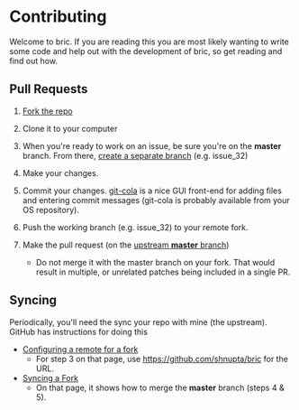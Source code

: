 # Contributing

Welcome to bric. If you are reading this you are most likely wanting to
write some code and help out with the development of bric, so get
reading and find out how.

## Pull Requests ##
1. [Fork the repo](https://github.com/shnupta/bric#fork-destination-box)

2. Clone it to your computer

3. When you're ready to work on an issue, be sure you're on the
**master** branch. From there, [create a separate
branch](https://github.com/Kunena/Kunena-Forum/wiki/Create-a-new-branch-with-git-and-manage-branches)
(e.g. issue_32)

4. Make your changes.

5. Commit your changes. [git-cola](https://git-cola.github.io/) is a nice GUI front-end for adding files and entering commit messages (git-cola is probably available from your OS repository).

6. Push the working branch (e.g. issue_32) to your remote fork.

7. Make the pull request (on the [upstream **master**
branch](https://github.com/shnupta/bric/tree/master))
    * Do not merge it with the master branch on your fork. That would result in multiple, or unrelated patches being included in a single PR.

## Syncing ##

Periodically, you'll need the sync your repo with mine (the upstream).
GitHub has instructions for doing this

* [Configuring a remote for a fork](https://help.github.com/articles/configuring-a-remote-for-a-fork/)
  * For step 3 on that page, use https://github.com/shnupta/bric for the URL.
* [Syncing a Fork](https://help.github.com/articles/syncing-a-fork/)
  * On that page, it shows how to merge the **master** branch (steps 4 & 5).
